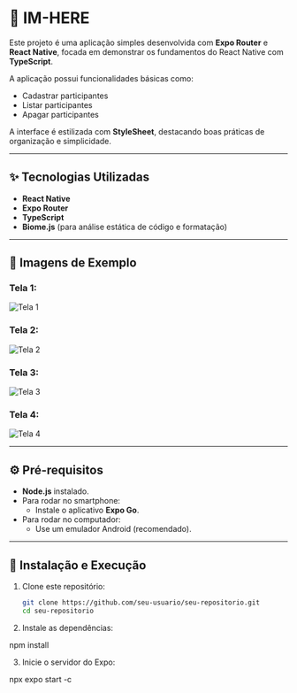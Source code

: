 # 📱 IM-HERE

Este projeto é uma aplicação simples desenvolvida com **Expo Router** e **React Native**, focada em demonstrar os fundamentos do React Native com **TypeScript**.  

A aplicação possui funcionalidades básicas como:  
- Cadastrar participantes  
- Listar participantes  
- Apagar participantes  

A interface é estilizada com **StyleSheet**, destacando boas práticas de organização e simplicidade.  

---

## ✨ Tecnologias Utilizadas  

- **React Native**  
- **Expo Router**  
- **TypeScript**  
- **Biome.js** (para análise estática de código e formatação)  

---

## 📸 Imagens de Exemplo  

### Tela 1:  
![Tela 1](.github/image1.png)  

### Tela 2:  
![Tela 2](.github/image2.png)  

### Tela 3:  
![Tela 3](.github/image3.png)  

### Tela 4:  
![Tela 4](.github/image4.png)  

---

## ⚙️ Pré-requisitos  

- **Node.js** instalado.  
- Para rodar no smartphone:  
  - Instale o aplicativo **Expo Go**.  
- Para rodar no computador:  
  - Use um emulador Android (recomendado).  

---

## 🚀 Instalação e Execução  

1. Clone este repositório:  
   ```bash
   git clone https://github.com/seu-usuario/seu-repositorio.git
   cd seu-repositorio

2. Instale as dependências:

npm install

3. Inicie o servidor do Expo:

npx expo start -c

